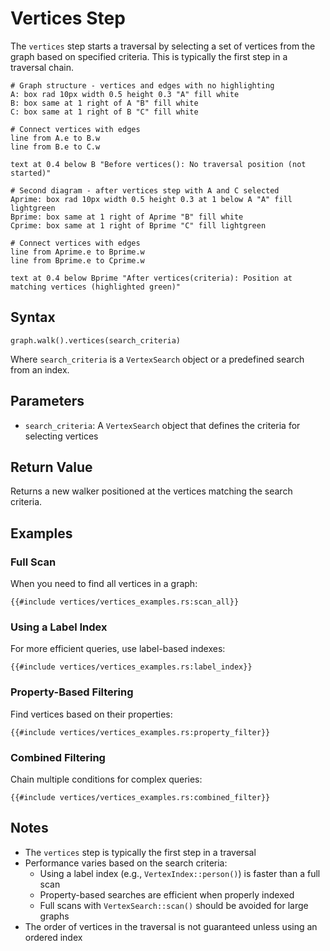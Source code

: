 # Vertices Step

The `vertices` step starts a traversal by selecting a set of vertices from the graph based on specified criteria. This
is typically the first step in a traversal chain.

```pikchr
# Graph structure - vertices and edges with no highlighting
A: box rad 10px width 0.5 height 0.3 "A" fill white
B: box same at 1 right of A "B" fill white
C: box same at 1 right of B "C" fill white

# Connect vertices with edges
line from A.e to B.w
line from B.e to C.w

text at 0.4 below B "Before vertices(): No traversal position (not started)"

# Second diagram - after vertices step with A and C selected
Aprime: box rad 10px width 0.5 height 0.3 at 1 below A "A" fill lightgreen
Bprime: box same at 1 right of Aprime "B" fill white
Cprime: box same at 1 right of Bprime "C" fill lightgreen

# Connect vertices with edges
line from Aprime.e to Bprime.w
line from Bprime.e to Cprime.w

text at 0.4 below Bprime "After vertices(criteria): Position at matching vertices (highlighted green)"
```

## Syntax

```rust,noplayground
graph.walk().vertices(search_criteria)
```

Where `search_criteria` is a `VertexSearch` object or a predefined search from an index.

## Parameters

- `search_criteria`: A `VertexSearch` object that defines the criteria for selecting vertices

## Return Value

Returns a new walker positioned at the vertices matching the search criteria.

## Examples

### Full Scan

When you need to find all vertices in a graph:

```rust,noplayground
{{#include vertices/vertices_examples.rs:scan_all}}
```

### Using a Label Index

For more efficient queries, use label-based indexes:

```rust,noplayground
{{#include vertices/vertices_examples.rs:label_index}}
```

### Property-Based Filtering

Find vertices based on their properties:

```rust,noplayground
{{#include vertices/vertices_examples.rs:property_filter}}
```

### Combined Filtering

Chain multiple conditions for complex queries:

```rust,noplayground
{{#include vertices/vertices_examples.rs:combined_filter}}
```

## Notes

- The `vertices` step is typically the first step in a traversal
- Performance varies based on the search criteria:
    - Using a label index (e.g., `VertexIndex::person()`) is faster than a full scan
    - Property-based searches are efficient when properly indexed
    - Full scans with `VertexSearch::scan()` should be avoided for large graphs
- The order of vertices in the traversal is not guaranteed unless using an ordered index